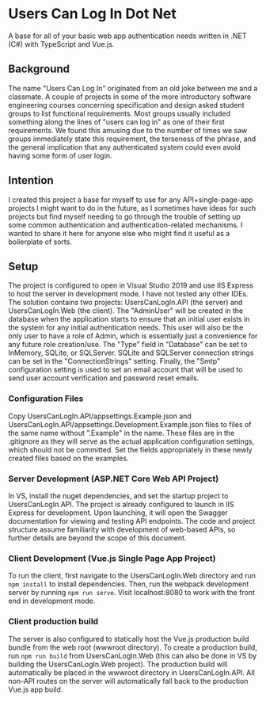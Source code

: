 # Users Can Log In Dot Net
A base for all of your basic web app authentication needs written in .NET (C#) with TypeScript and Vue.js.

## Background
The name "Users Can Log In" originated from an old joke between me and a classmate. A couple of projects in some of the more introductory
software engineering courses concerning specification and design asked student groups to list functional requirements. Most groups usually
included something along the lines of "users can log in" as one of their first requirements. We found this amusing due to the number of times
we saw groups immediately state this requirement, the terseness of the phrase, and the general implication that any authenticated system could even avoid having some form of user login.

## Intention
I created this project a base for myself to use for any API+single-page-app projects I might want to do in the future, as I sometimes have ideas
for such projects but find myself needing to go through the trouble of setting up some common authentication and authentication-related mechanisms.
I wanted to share it here for anyone else who might find it useful as a boilerplate of sorts.

## Setup
The project is configured to open in Visual Studio 2019 and use IIS Express to host the server in development mode. I have not tested any other IDEs.
The solution contains two projects: UsersCanLogIn.API (the server) and UsersCanLogIn.Web (the client). The "AdminUser" will be created in the database
when the application starts to ensure that an initial user exists in the system for any initial authentication needs. This user will also be the only
user to have a role of Admin, which is essentially just a convenience for any future role creation/use. The "Type" field in "Database" can be set to
InMemory, SQLite, or SQLServer. SQLite and SQLServer connection strings can be set in the "ConnectionStrings" setting. Finally, the "Smtp" configuration
setting is used to set an email account that will be used to send user account verification and password reset emails.

### Configuration Files
Copy UsersCanLogIn.API/appsettings.Example.json and UsersCanLogIn.API/appsettings.Development.Example.json files to files of the same name without
".Example" in the name. These files are in the .gitignore as they will serve as the actual application configuration settings, which should not be
committed. Set the fields appropriately in these newly created files based on the examples. 

### Server Development (ASP.NET Core Web API Project)
In VS, install the nuget dependencies, and set the startup project to UsersCanLogIn.API. The project is already configured to launch in IIS Express
for development. Upon launching, it will open the Swagger documentation for viewing and testing API endpoints. The code and project structure assume
familiarity with development of web-based APIs, so further details are beyond the scope of this document.

### Client Development (Vue.js Single Page App Project)
To run the client, first navigate to the UsersCanLogIn.Web directory and run `npm install` to install dependencies. Then, run the webpack development
server by running `npm run serve`. Visit localhost:8080 to work with the front end in development mode.

### Client production build
The server is also configured to statically host the Vue.js production build bundle from the web root (wwwroot directory). To create a production build,
run `npm run build` from UsersCanLogIn.Web (this can also be done in VS by building the UsersCanLogIn.Web project). The production build will automatically
be placed in the wwwroot directory in UsersCanLogIn.API. All non-API routes on the server will automatically fall back to the production Vue.js app build.
